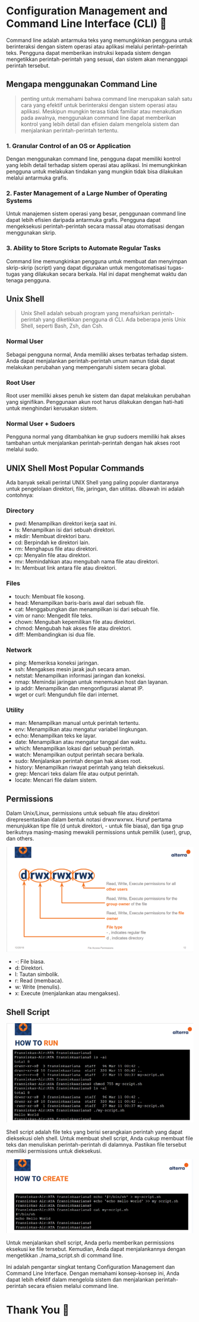 # Configuration Management and Command Line Interface (CLI) :rocket:

Command line adalah antarmuka teks yang memungkinkan pengguna untuk berinteraksi dengan sistem operasi atau aplikasi melalui perintah-perintah teks. Pengguna dapat memberikan instruksi kepada sistem dengan mengetikkan perintah-perintah yang sesuai, dan sistem akan menanggapi perintah tersebut.

## Mengapa menggunakan Command Line

> penting untuk memahami bahwa command line merupakan salah satu cara yang efektif untuk berinteraksi dengan sistem operasi atau aplikasi. Meskipun mungkin terasa tidak familiar atau menakutkan pada awalnya, menggunakan command line dapat memberikan kontrol yang lebih detail dan efisien dalam mengelola sistem dan menjalankan perintah-perintah tertentu.

### 1. Granular Control of an OS or Application

Dengan menggunakan command line, pengguna dapat memiliki kontrol yang lebih detail terhadap sistem operasi atau aplikasi. Ini memungkinkan pengguna untuk melakukan tindakan yang mungkin tidak bisa dilakukan melalui antarmuka grafis.

### 2. Faster Management of a Large Number of Operating Systems

Untuk manajemen sistem operasi yang besar, penggunaan command line dapat lebih efisien daripada antarmuka grafis. Pengguna dapat mengeksekusi perintah-perintah secara massal atau otomatisasi dengan menggunakan skrip.

### 3. Ability to Store Scripts to Automate Regular Tasks

Command line memungkinkan pengguna untuk membuat dan menyimpan skrip-skrip (script) yang dapat digunakan untuk mengotomatisasi tugas-tugas yang dilakukan secara berkala. Hal ini dapat menghemat waktu dan tenaga pengguna.

## Unix Shell

> Unix Shell adalah sebuah program yang menafsirkan perintah-perintah yang diketikkan pengguna di CLI. Ada beberapa jenis Unix Shell, seperti Bash, Zsh, dan Csh.

### Normal User

Sebagai pengguna normal, Anda memiliki akses terbatas terhadap sistem. Anda dapat menjalankan perintah-perintah umum namun tidak dapat melakukan perubahan yang mempengaruhi sistem secara global.

### Root User

Root user memiliki akses penuh ke sistem dan dapat melakukan perubahan yang signifikan. Penggunaan akun root harus dilakukan dengan hati-hati untuk menghindari kerusakan sistem.

### Normal User + Sudoers

Pengguna normal yang ditambahkan ke grup sudoers memiliki hak akses tambahan untuk menjalankan perintah-perintah dengan hak akses root melalui sudo.

## UNIX Shell Most Popular Commands

Ada banyak sekali perintal UNIX Shell yang paling populer diantaranya untuk pengelolaan direktori, file, jaringan, dan utilitas.
dibawah ini adalah contohnya:

### Directory

- pwd: Menampilkan direktori kerja saat ini.
- ls: Menampilkan isi dari sebuah direktori.
- mkdir: Membuat direktori baru.
- cd: Berpindah ke direktori lain.
- rm: Menghapus file atau direktori.
- cp: Menyalin file atau direktori.
- mv: Memindahkan atau mengubah nama file atau direktori.
- ln: Membuat link antara file atau direktori.

### Files

- touch: Membuat file kosong.
- head: Menampilkan baris-baris awal dari sebuah file.
- cat: Menggabungkan dan menampilkan isi dari sebuah file.
- vim or nano: Mengedit file teks.
- chown: Mengubah kepemilikan file atau direktori.
- chmod: Mengubah hak akses file atau direktori.
- diff: Membandingkan isi dua file.

### Network

- ping: Memeriksa koneksi jaringan.
- ssh: Mengakses mesin jarak jauh secara aman.
- netstat: Menampilkan informasi jaringan dan koneksi.
- nmap: Memindai jaringan untuk menemukan host dan layanan.
- ip addr: Menampilkan dan mengonfigurasi alamat IP.
- wget or curl: Mengunduh file dari internet.

### Utility

- man: Menampilkan manual untuk perintah tertentu.
- env: Menampilkan atau mengatur variabel lingkungan.
- echo: Menampilkan teks ke layar.
- date: Menampilkan atau mengatur tanggal dan waktu.
- which: Menampilkan lokasi dari sebuah perintah.
- watch: Menampilkan output perintah secara berkala.
- sudo: Menjalankan perintah dengan hak akses root.
- history: Menampilkan riwayat perintah yang telah dieksekusi.
- grep: Mencari teks dalam file atau output perintah.
- locate: Mencari file dalam sistem.

## Permissions

Dalam Unix/Linux, permissions untuk sebuah file atau direktori direpresentasikan dalam bentuk notasi drwxrwxrwx. Huruf pertama menunjukkan tipe file (d untuk direktori, - untuk file biasa), dan tiga grup berikutnya masing-masing mewakili permissions untuk pemilik (user), grup, dan others.

![permissions](screenshoots/permissions.png)

- -: File biasa.
- d: Direktori.
- l: Tautan simbolik.
- r: Read (membaca).
- w: Write (menulis).
- x: Execute (menjalankan atau mengakses).

## Shell Script

![alt text](screenshoots/create_shellscript.png)

Shell script adalah file teks yang berisi serangkaian perintah yang dapat dieksekusi oleh shell. Untuk membuat shell script, Anda cukup membuat file teks dan menuliskan perintah-perintah di dalamnya. Pastikan file tersebut memiliki permissions untuk dieksekusi.

![alt text](screenshoots/run_shellscript.png)

Untuk menjalankan shell script, Anda perlu memberikan permissions eksekusi ke file tersebut. Kemudian, Anda dapat menjalankannya dengan mengetikkan ./nama_script.sh di command line.

Ini adalah pengantar singkat tentang Configuration Management dan Command Line Interface. Dengan memahami konsep-konsep ini, Anda dapat lebih efektif dalam mengelola sistem dan menjalankan perintah-perintah secara efisien melalui command line.

# Thank You :star2:
